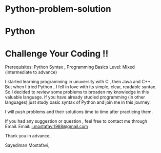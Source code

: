 # Python-problem-solution
# Python 
# Challenge Your Coding !!

Prerequisites: Python Syntax , Programming Basics
Level: Mixed (intermediate to advance)

I started learning programming in unuversity with C , then Java and C++.
But when I tried Python , I fell in love with its simple, clear, readable syntax.
So I decided to review some problems to broaden my knowledge in this valuable language.
If you have already studied programming (in other languages) just study basic syntax
of Python and join me in this journey. 

I will push problems and their solutions time to time after practicing them.

If you had any suggestion or question , feel free to contact me through Email.
Email: i.mostafavi1988@gmail.com

Thank you in advance,

Sayediman Mostafavi, 

